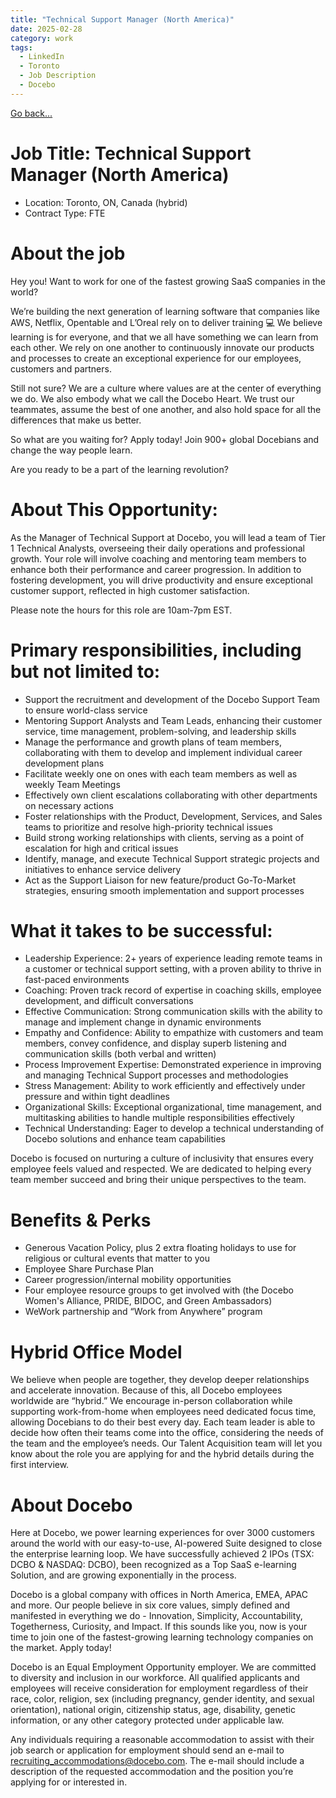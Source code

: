 ```yaml
---
title: "Technical Support Manager (North America)"
date: 2025-02-28
category: work
tags: 
  - LinkedIn
  - Toronto
  - Job Description
  - Docebo
---
```

[Go back...](/work/2025/02/28/S2025-02-28-TechSupportMgr.html)

# Job Title: Technical Support Manager (North America)

* Location: Toronto, ON, Canada (hybrid)
* Contract Type: FTE

# About the job
Hey you!  Want to work for one of the fastest growing SaaS companies in the world? 

We’re building the next generation of learning software that companies like AWS, Netflix, Opentable and L’Oreal rely on to deliver training 💻 We believe learning is for everyone, and that we all have something we can learn from each other. We rely on one another to continuously innovate our products and processes to create an exceptional experience for our employees, customers and partners.

Still not sure? We are a culture where values are at the center of everything we do. We also embody what we call the Docebo Heart. We trust our teammates, assume the best of one another, and also hold space for all the differences that make us better. 

So what are you waiting for? Apply today! Join 900+ global Docebians and change the way people learn. 

Are you ready to be a part of the learning revolution? 

# About This Opportunity:

As the Manager of Technical Support at Docebo, you will lead a team of Tier 1 Technical Analysts, overseeing their daily operations and professional growth. Your role will involve coaching and mentoring team members to enhance both their performance and career progression. In addition to fostering development, you will drive productivity and ensure exceptional customer support, reflected in high customer satisfaction.

Please note the hours for this role are 10am-7pm EST.

# Primary responsibilities, including but not limited to:
* Support the recruitment and development of the Docebo Support Team to ensure world-class service 
* Mentoring Support Analysts and Team Leads, enhancing their customer service, time management, problem-solving, and leadership skills
* Manage the performance and growth plans of team members, collaborating with them to develop and implement individual career development plans
* Facilitate weekly one on ones with each team members as well as weekly Team Meetings
* Effectively own client escalations collaborating with other departments on necessary actions
* Foster relationships with the Product, Development, Services, and Sales teams to prioritize and resolve high-priority technical issues
* Build strong working relationships with clients, serving as a point of escalation for high and critical issues
* Identify, manage, and execute Technical Support strategic projects and initiatives to enhance service delivery
* Act as the Support Liaison for new feature/product Go-To-Market strategies, ensuring smooth implementation and support processes


# What it takes to be successful:
* Leadership Experience: 2+ years of experience leading remote teams in a customer or technical support setting, with a proven ability to thrive in fast-paced environments
* Coaching: Proven track record of expertise in coaching skills, employee development, and difficult conversations 
* Effective Communication: Strong communication skills with the ability to manage and implement change in dynamic environments
* Empathy and Confidence: Ability to empathize with customers and team members, convey confidence, and display superb listening and communication skills (both verbal and written)
* Process Improvement Expertise: Demonstrated experience in improving and managing Technical Support processes and methodologies
* Stress Management: Ability to work efficiently and effectively under pressure and within tight deadlines
* Organizational Skills: Exceptional organizational, time management, and multitasking abilities to handle multiple responsibilities effectively
* Technical Understanding: Eager to develop a technical understanding of Docebo solutions and enhance team capabilities

Docebo is focused on nurturing a culture of inclusivity that ensures every employee feels valued and respected. We are dedicated to helping every team member succeed and bring their unique perspectives to the team.

# Benefits & Perks 

* Generous Vacation Policy, plus 2 extra floating holidays to use for religious or cultural events that matter to you
* Employee Share Purchase Plan
* Career progression/internal mobility opportunities
* Four employee resource groups to get involved with (the Docebo Women's Alliance, PRIDE, BIDOC, and Green Ambassadors)
* WeWork partnership and “Work from Anywhere” program

# Hybrid Office Model 

We believe when people are together, they develop deeper relationships and accelerate innovation. Because of this, all Docebo employees worldwide are “hybrid.” We encourage in-person collaboration while supporting work-from-home when employees need dedicated focus time, allowing Docebians to do their best every day. Each team leader is able to decide how often their teams come into the office, considering the needs of the team and the employee’s needs. Our Talent Acquisition team will let you know about the role you are applying for and the hybrid details during the first interview. 

# About Docebo 

Here at Docebo, we power learning experiences for over 3000 customers around the world with our easy-to-use, AI-powered Suite designed to close the enterprise learning loop. We have successfully achieved 2 IPOs (TSX: DCBO & NASDAQ: DCBO), been recognized as a Top SaaS e-learning Solution, and are growing exponentially in the process.

Docebo is a global company with offices in North America, EMEA, APAC and more. Our people believe in six core values, simply defined and manifested in everything we do - Innovation, Simplicity, Accountability, Togetherness, Curiosity, and Impact. If this sounds like you, now is your time to join one of the fastest-growing learning technology companies on the market. Apply today!

Docebo is an Equal Employment Opportunity employer. We are committed to diversity and inclusion in our workforce. All qualified applicants and employees will receive consideration for employment regardless of their race, color, religion, sex (including pregnancy, gender identity, and sexual orientation), national origin, citizenship status, age, disability, genetic information, or any other category protected under applicable law.

Any individuals requiring a reasonable accommodation to assist with their job search or application for employment should send an e-mail to recruiting_accommodations@docebo.com. The e-mail should include a description of the requested accommodation and the position you’re applying for or interested in.
